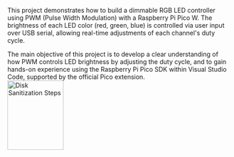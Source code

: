 This project demonstrates how to build a dimmable RGB LED controller using PWM (Pulse Width Modulation) with a Raspberry Pi Pico W. The brightness of each LED color (red, green, blue) is controlled via user input over USB serial, allowing real-time adjustments of each channel's duty cycle.

The main objective of this project is to develop a clear understanding of how PWM controls LED brightness by adjusting the duty cycle, and to gain hands-on experience using the Raspberry Pi Pico SDK within Visual Studio Code, supported by the official Pico extension.
<img src="https://github.com/user-attachments/assets/b5bb4672-7a68-4cf8-adb6-1525310fd4e0" height="20%" width="50%" alt="Disk Sanitization Steps"/>
